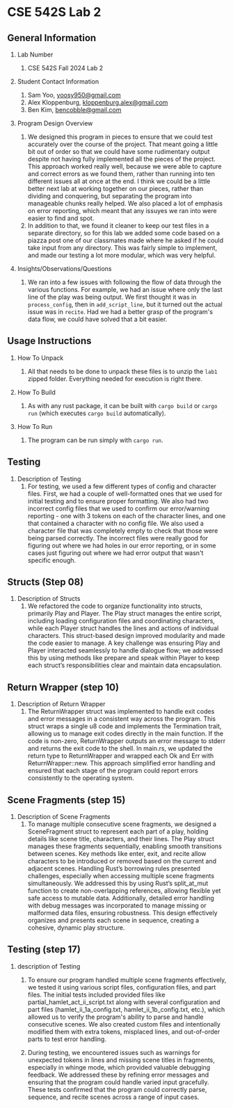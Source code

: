 # CSE 542S Lab 2

## General Information

1. Lab Number
    1. CSE 542S Fall 2024 Lab 2

2. Student Contact Information
    1. Sam Yoo, <yoosy950@gmail.com>
    2. Alex Kloppenburg, <kloppenburg.alex@gmail.com>
    3. Ben Kim, <bencobble@gmail.com>

3. Program Design Overview
    1. We designed this program in pieces to ensure that we could test accurately over the course of the project.  That meant going a little bit out of order so that we could have some rudimentary output despite not having fully implemented all the pieces of the project.  This approach worked really well, because we were able to capture and correct errors as we found them, rather than running into ten different issues all at once at the end.  I think we could be a little better next lab at working together on our pieces, rather than dividing and conquering, but separating the program into manageable chunks really helped.  We also placed a lot of emphasis on error reporting, which meant that any issuyes we ran into were easier to find and spot.
    2. In addition to that, we found it cleaner to keep our test files in a separate directory, so for this lab we added some code based on a piazza post one of our classmates made where he asked if he could take input from any directory.  This was fairly simple to implement, and made our testing a lot more modular, which was very helpful.

4. Insights/Observations/Questions
    1. We ran into a few issues with following the flow of data through the various functions.  For example, we had an issue where only the last line of the play was being output.  We first thought it was in `process_config`, then in `add_script_line`, but it turned out the actual issue was in `recite`.  Had we had a better grasp of the program's data flow, we could have solved that a bit easier.

## Usage Instructions

1. How To Unpack
    1. All that needs to be done to unpack these files is to unzip the `lab1` zipped folder.  Everything needed for execution is right there.

2. How To Build
    1. As with any rust package, it can be built with `cargo build` or `cargo run` (which executes `cargo build` automatically).

3. How To Run
    1. The program can be run simply with `cargo run`.

## Testing

1. Description of Testing
    1. For testing, we used a few different types of config and character files.  First, we had a couple of well-formatted ones that we used for initial testing and to ensure proper formatting.  We also had two incorrect config files that we used to confirm our error/warning reporting - one with 3 tokens on each of the character lines, and one that contained a character with no config file.  We also used a character file that was completely empty to check that those were being parsed correctly.  The incorrect files were really good for figuring out where we had holes in our error reporting, or in some cases just figuring out where we had error output that wasn't specific enough.


## Structs (Step 08)
1. Description of Structs
    1. We refactored the code to organize functionality into structs, primarily Play and Player. The Play struct manages the entire script, including loading configuration files and coordinating characters, while each Player struct handles the lines and actions of individual characters. This struct-based design improved modularity and made the code easier to manage. A key challenge was ensuring Play and Player interacted seamlessly to handle dialogue flow; we addressed this by using methods like prepare and speak within Player to keep each struct’s responsibilities clear and maintain data encapsulation.

## Return Wrapper (step 10)
1. Description of Return Wrapper
    1. The ReturnWrapper struct was implemented to handle exit codes and error messages in a consistent way across the program. This struct wraps a single u8 code and implements the Termination trait, allowing us to manage exit codes directly in the main function. If the code is non-zero, ReturnWrapper outputs an error message to stderr and returns the exit code to the shell. In main.rs, we updated the return type to ReturnWrapper and wrapped each Ok and Err with ReturnWrapper::new. This approach simplified error handling and ensured that each stage of the program could report errors consistently to the operating system.

## Scene Fragments (step 15)
1. Description of Scene Fragments
    1. To manage multiple consecutive scene fragments, we designed a SceneFragment struct to represent each part of a play, holding details like scene title, characters, and their lines. The Play struct manages these fragments sequentially, enabling smooth transitions between scenes. Key methods like enter, exit, and recite allow characters to be introduced or removed based on the current and adjacent scenes. Handling Rust’s borrowing rules presented challenges, especially when accessing multiple scene fragments simultaneously. We addressed this by using Rust’s split_at_mut function to create non-overlapping references, allowing flexible yet safe access to mutable data. Additionally, detailed error handling with debug messages was incorporated to manage missing or malformed data files, ensuring robustness. This design effectively organizes and presents each scene in sequence, creating a cohesive, dynamic play structure.

## Testing (step 17)
1. description of Testing
    1. To ensure our program handled multiple scene fragments effectively, we tested it using various script files, configuration files, and part files. The initial tests included provided files like partial_hamlet_act_ii_script.txt along with several configuration and part files (hamlet_ii_1a_config.txt, hamlet_ii_1b_config.txt, etc.), which allowed us to verify the program's ability to parse and handle consecutive scenes. We also created custom files and intentionally modified them with extra tokens, misplaced lines, and out-of-order parts to test error handling.

    2. During testing, we encountered issues such as warnings for unexpected tokens in lines and missing scene titles in fragments, especially in whinge mode, which provided valuable debugging feedback. We addressed these by refining error messages and ensuring that the program could handle varied input gracefully. These tests confirmed that the program could correctly parse, sequence, and recite scenes across a range of input cases.